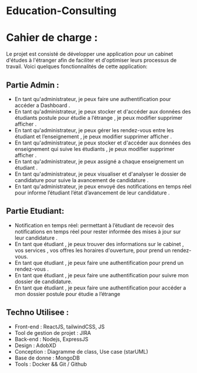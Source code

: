 # Education-Consulting

# Cahier de charge :

Le projet est consisté de développer une application pour un cabinet d'études à l'étranger afin de faciliter et d'optimiser leurs processus de travail. Voici quelques fonctionnalités de cette application:

## Partie Admin :

- En tant qu'administrateur, je peux faire une authentification pour accéder a Dashboard .
- En tant qu'administrateur, je peux  stocker et d'accéder aux données  des étudiants postule pour étudie a l’étrange  , je peux modifier supprimer afficher  .
- En tant qu'administrateur, je peux gérer les rendez-vous  entre les étudiant et l’enseignement , je peux modifier supprimer afficher  .
- En tant qu'administrateur, je peux  stocker et d'accéder aux données  des enseignement qui suive les étudiants   , je peux modifier supprimer afficher  .
- En tant qu'administrateur, je peux  assigné a chaque enseignement un étudiant  .
- En tant qu'administrateur, je peux visualiser et d'analyser le dossier de candidature pour suive la avancement de candidature  .
- En tant qu'administrateur, je peux envoyé des notifications en temps réel pour informe l’étudiant l’état d’avancement de leur candidature .

## Partie Etudiant:

- Notification en temps réel: permettant à l’étudiant de recevoir des notifications en temps réel pour rester informée des mises à jour sur leur candidature .
- En tant que étudiant , je peux trouver des informations sur le cabinet , vos services , vos offres  les horaires d'ouverture, pour  prend un rendez-vous.
- En tant que étudiant , je peux faire une authentification pour prend un rendez-vous .
- En tant que étudiant , je peux faire une authentification pour suivre mon dossier de candidature.
- En tant que étudiant , je peux faire une authentification pour accéder a mon dossier postule pour étudie a l’étrange

## Techno Utilisee :

- Front-end : ReactJS, tailwindCSS, JS
- Tool de gestion de projet  : JIRA
- Back-end : Nodejs, ExpressJS
- Design : AdobXD
- Conception : Diagramme de class, Use case (starUML)
- Base de donne : MongoDB
- Tools : Docker &&  Git / Github